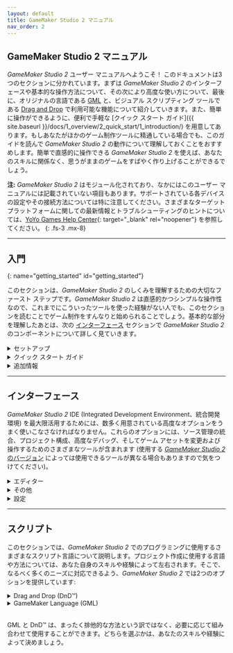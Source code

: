 ```yaml
---
layout: default
title: GameMaker Studio 2 マニュアル
nav_order: 2
---
```


## GameMaker Studio 2 マニュアル

*GameMaker Studio 2* ユーザー マニュアルへようこそ！ このドキュメントは3つのセクションに分かれています。まずは *GameMaker Studio 2* のインターフェースや基本的な操作方法について、その次により高度な使い方について、最後に、オリジナルの言語である [GML](#gml) と、ビジュアル スクリプティング ツールである [Drag and Drop](#dnd) で利用可能な機能について紹介していきます。また、簡単に操作ができるように、便利で手軽な [クイック スタート ガイド]({{ site.baseurl }}/docs/1_overview/2_quick_start/1_introduction/) を用意してあります。もしあなたがほかのゲーム制作ツールに精通している場合でも、このガイドを読んで *GameMaker Studio 2* の動作について理解しておくことをおすすめします。簡単で直感的に操作できる *GameMaker Studio 2* を使えば、あなたのスキルに関係なく、思うがままのゲームをすばやく作り上げることができるでしょう。

**注:** *GameMaker Studio 2* はモジュール化されており、なかにはこのユーザー マニュアルには記載されていない項目もあります。サポートされている各デバイスの設定やその接続方法については特に注意してください。さまざまなターゲット プラットフォームに関しての最新情報とトラブルシューティングのヒントについては、[YoYo Games Help Center](http://help.yoyogames.com/categories/20153017){: target="_blank" rel="noopener"} を参照してください。
{: .fs-3 .mx-8}

---

## 入門
{: name="getting_started" id="getting_started"}

このセクションは、*GameMaker Studio 2* のしくみを理解するための大切なファースト ステップです。*GameMaker Studio 2* は直感的かつシンプルな操作性なので、これまでにこういったツールを使った経験がない人でも、このセクションを読むことでゲーム制作をすんなりと始められることでしょう。基本的な部分を理解したあとは、次の [インターフェース](#interface) セクションで *GameMaker Studio 2* のコンポーネントについて詳しく見ていきます。

<details>
<summary>セットアップ</summary>
<ol>
<li><a href="{{ site.baseurl }}docs/1_overview/1_getting_started/1_licences/"><span class="list_link"><i>GameMaker Studio 2</i> のバージョン</span></a></li>

<li><a href="{{ site.baseurl }}docs/1_overview/1_getting_started/2_installation/"><span class="list_link">インストール</span></a></li>

<li><a href="{{ site.baseurl }}docs/1_overview/1_getting_started/3_updating/"><span class="list_link">アップデート</span></a></li>

<li><a href="{{ site.baseurl }}docs/1_overview/1_getting_started/4_release_notes/"><span class="list_link">リリース ノート</span></a></li>

<li><a href="{{ site.baseurl }}docs/1_overview/1_getting_started/5_required_sdks/"><span class="list_link">必要な SDK</span></a></li>

<li><a href="{{ site.baseurl }}docs/1_overview/1_getting_started/6_licensing/"><span class="list_link">ライセンス認証</span></a></li>

<li><a href="{{ site.baseurl }}docs/1_overview/1_getting_started/7_preferences/"><span class="list_link">総合環境設定</span></a></li>

<li><a href="{{ site.baseurl }}docs/1_overview/1_getting_started/8_input/"><span class="list_link">IDE の入力</span></a></li>
</ol>
</details>

<details>
<summary>クイック スタート ガイド</summary>
<ol>
<li><a href="{{ site.baseurl }}docs/1_overview/2_quick_start/1_introduction/"><span class="list_link">イントロダクション</span></a>
</li>

<li><a href="{{ site.baseurl }}docs/1_overview/2_quick_start/2_start/"><span class="list_link">スタート ページ</span></a>
</li>

<li><a href="{{ site.baseurl }}docs/1_overview/2_quick_start/3_workspaces/"><span class="list_link">ワークスペース</span></a>
</li>

<li><a href="{{ site.baseurl }}docs/1_overview/2_quick_start/4_resources/"><span class="list_link">リソース</span></a>
</li>

<li><a href="{{ site.baseurl }}docs/1_overview/2_quick_start/5_workflow/"><span class="list_link">ワークフロー</span></a>
</li>

<li><a href="{{ site.baseurl }}docs/1_overview/2_quick_start/6_compiling/"><span class="list_link">コンパイル</span></a>
</li>

<li><a href="{{ site.baseurl }}docs/1_overview/2_quick_start/7_debugging/"><span class="list_link">デバッグ</span></a>
</li>

<li><a href="{{ site.baseurl }}docs/1_overview/2_quick_start/8_shortcuts/"><span class="list_link">キーボード ショートカット</span></a>
</li>
</ol>
</details>

<details>
<summary>追加情報</summary>
<ol>
<li><a href="{{ site.baseurl }}docs/1_overview/3_additional_information/file_system/"><span class="list_link">ファイル システム</span></a>
</li>

<li><a href="{{ site.baseurl }}docs/1_overview/3_additional_information/using_buffers/"><span class="list_link">バッファーを使う</span></a>
</li>

<li><a href="{{ site.baseurl }}docs/1_overview/3_additional_information/texture_pages/"><span class="list_link">テクスチャー ページ</span></a>
</li>

<li><a href="{{ site.baseurl }}docs/1_overview/3_additional_information/importing_non_bitmap_sprites/"><span class="list_link">ビットマップ以外のスプライトをインポートする</span></a>
</li>

<li><a href="{{ site.baseurl }}docs/1_overview/3_additional_information/command_line/"><span class="list_link">コマンド ライン パラメーター</span></a>
</li>

<li><a href="{{ site.baseurl }}docs/1_overview/3_additional_information/bitwise_operators/"><span class="list_link">ビット演算子</span></a>
</li>

<li><a href=
"{{ site.baseurl }}docs/1_overview/3_additional_information/errors/"><span class=
"list_link">コンパイル エラー</span></a><br>
</li>

<li><a href="{{ site.baseurl }}docs/1_overview/3_additional_information/jsdoc/"><span class="list_link">JSDoc スクリプト コメント</span></a>
</li>

<li><a href="{{ site.baseurl }}docs/1_overview/3_additional_information/obsolete_functions/"><span class="list_link">廃止された関数</span></a>
</li>
</ol>
</details>

---

<a name="interface" id="interface"></a>

## インターフェース

<i>GameMaker Studio 2</i> IDE (Integrated Development Environment、統合開発環境) を最大限活用するためには、数多く用意されている高度なオプションをうまく使いこなさなければなりません。これらのオプションには、ソース管理の統合、プロジェクト構成、高度なデバッグ、そしてゲーム アセットを変更および操作するためのさまざまなツールが含まれます (使用する <a href="{{ site.baseurl }}docs/1_overview/1_getting_started/1_licences/"><i>GameMaker Studio 2</i> のバージョン</a> によっては使用できるツールが異なる場合もありますので気をつけてください)。

<details>
<summary>エディター</summary>
<ol>
<li><a href="{{ site.baseurl }}docs/2_interface/1_editors/sprites/"><span class=
"list_link">スプライト</span></a><br>
</li>

<li><a href="{{ site.baseurl }}docs/2_interface/1_editors/images/"><span class=
"list_link">画像</span></a><br>
</li>

<li><a href="{{ site.baseurl }}docs/2_interface/1_editors/tilesets/"><span class=
"list_link">タイルセット</span></a><br>
</li>

<li><a href="{{ site.baseurl }}docs/2_interface/1_editors/sounds/"><span class=
"list_link">サウンド</span></a><br>
</li>

<li><a href="{{ site.baseurl }}docs/2_interface/1_editors/paths/"><span class=
"list_link">パス</span></a><br>
</li>

<li><a href="{{ site.baseurl }}docs/2_interface/1_editors/scripts/"><span class=
"list_link">スクリプト</span></a><br>
</li>

<li><a href="{{ site.baseurl }}docs/2_interface/1_editors/shaders/"><span class=
"list_link">シェーダー</span></a><br>
</li>

<li><a href="{{ site.baseurl }}docs/2_interface/1_editors/fonts/"><span class=
"list_link">フォント</span></a><br>
</li>

<li><a href="{{ site.baseurl }}docs/2_interface/1_editors/timelines/"><span class=
"list_link">タイムライン</span></a><br>
</li>

<li><a href="{{ site.baseurl }}docs/2_interface/1_editors/objects/"><span class=
"list_link">オブジェクト</span></a><br>
</li>

<li><a href="{{ site.baseurl }}docs/2_interface/1_editors/rooms/"><span class=
"list_link">ルーム</span></a><br>
</li>

<li><a href=
"{{ site.baseurl }}docs/2_interface/1_editors/included_files/"><span class="list_link">
埋め込みファイル</span></a><br>
</li>

<li><a href="{{ site.baseurl }}docs/2_interface/1_editors/extensions/"><span class=
"list_link">拡張機能</span></a><br>
</li>

<li><a href="{{ site.baseurl }}docs/2_interface/1_editors/notes/"><span class=
"list_link">メモ</span></a><br>
</li>
</ol>
</details>

<details>
<summary>その他</summary>
<ol>
<li><a href="{{ site.baseurl }}docs/2_interface/2_extras/sound_mixer/"><span class=
"list_link">サウンド ミキサー</span></a><br>
</li>

<li><a href="{{ site.baseurl }}docs/2_interface/2_extras/output/"><span class=
"list_link">出力ウィンドウ</span></a><br>
</li>

<li><a href="{{ site.baseurl }}docs/2_interface/2_extras/device_manager/"><span class=
"list_link">デバイス マネージャー</span></a><br>
</li>

<li><a href="{{ site.baseurl }}docs/2_interface/2_extras/remote_worker/"><span class=
"list_link">リモート ワーカー</span></a><br>
</li>

<li><a href=
"{{ site.baseurl }}docs/2_interface/2_extras/project_image_generator/"><span class=
"list_link">プロジェクト画像ジェネレーター</span></a><br>
</li>

<li><a href="{{ site.baseurl }}docs/2_interface/2_extras/debugging/"><span class=
"list_link">デバッグ モジュール</span></a><br>
</li>

<li><a href="{{ site.baseurl }}docs/2_interface/2_extras/source_control/"><span class=
"list_link">ソース管理</span></a><br>
</li>

<li><a href="{{ site.baseurl }}docs/2_interface/2_extras/marketplace/"><span class=
"list_link">Marketplace</span></a><br>
</li>

<li><a href="{{ site.baseurl }}docs/2_interface/2_extras/recent_windows/"><span class=
"list_link">最近使用したウィンドウ</span></a><br>
</li>
</ol>
</details>

<details>
<summary>設定</summary>
<ol>
<li><a href="{{ site.baseurl }}docs/2_interface/3_settings/preferences/"><span class=
"list_link">プラットフォームの環境設定</span></a><br>
</li>

<li><a href=
"{{ site.baseurl }}docs/2_interface/3_settings/game_options/index/"><span class=
"list_link">ゲーム オプション</span></a><br>
</li>

<li><a href="{{ site.baseurl }}docs/2_interface/3_settings/textures/"><span class=
"list_link">テクスチャー グループ</span></a><br>
</li>

<li><a href="{{ site.baseurl }}docs/2_interface/3_settings/audio/"><span class=
"list_link">オーディオ グループ</span></a><br>
</li>

<li><a href=
"{{ site.baseurl }}docs/2_interface/3_settings/configurations/"><span class=
"list_link">構成</span></a><br>
</li>
</ol>
</details>

---

<a name="scripting" id="scripting"></a>

## スクリプト

このセクションでは、*GameMaker Studio 2* でのプログラミングに使用するさまざまなスクリプト言語について説明します。プロジェクト作成に使用する言語や方法については、あなた自身のスキルや経験によって左右されます。そこで、なるべく多くのニーズに対応できるよう、*GameMaker Studio 2* では2つのオプションを提供しています:

<details>
<summary>Drag and Drop (DnD™)</summary>
Drag and Drop (DnD™) は、初心者の方であったり、より視覚的で芸術的な表現を好む人に最適です ("ビジュアルスクリプト言語" と呼ばれることもあります)。この方法では、<b>アクション</b> をオブジェクト エディターへドラッグ&ドロップすることで、オブジェクト インスタンスが実行していく関数の羅列を作ります。DnD™ の使い方については、以下のセクションを見てください:

<ol>
<li><a href=
"{{ site.baseurl }}docs/3_scripting_1_drag_and_drop_overview/index/"><span class=
"list_link">Drag and Drop の概要</span></a><br>
</li>

<li><a href=
"{{ site.baseurl }}docs/3_scripting_2_drag_and_drop_reference/index/"><span class=
"list_link">Drag and Drop リファレンス</span></a><br>
</li>
</ol>

</details>

<details>
<summary>GameMaker Language (GML)</summary>
ここでは、GameMaker Language のシンタックスの概要とその使用例、プログラムの構造、そして組み込みの GML 関数の完全なリファレンス ガイドを見ることができます。スクリプト言語をはじめて使用する場合は、まず GML の概要について学ぶことをおすすめします。それ以外の場合は、リファレンス ガイドを活用して必要な関数について調べてください:

<ol>
<li><a href="{{ site.baseurl }}docs/3_scripting_3_gml_overview/index/"><span class=
"list_link">GML の概要</span></a><br>
</li>

<li><a href="{{ site.baseurl }}docs/3_scripting_4_gml_reference/index/"><span class=
"list_link">GML リファレンス</span></a><br>
</li>
</ol>

</details>

<br>

GML と DnD™ は、まったく排他的な方法という訳ではなく、必要に応じて組み合わせて使用することができます。どちらを選ぶかは、あなたのスキルや経験によって決めましょう。
